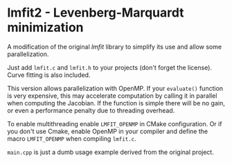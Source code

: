 # lmfit2 - Levenberg-Marquardt minimization

A modification of the original *lmfit* library to simplify its use and allow some parallelization.

Just add `lmfit.c` and `lmfit.h` to your projects (don't forget the license). Curve fitting is also included.

This version allows parallelization with OpenMP. If your `evaluate()` function is very expensive,
this may accelerate computation by calling it in parallel when computing the Jacobian. If the function is simple
there will be no gain, or even a performance penalty due to threading overhead.

To enable multithreading enable `LMFIT_OPENMP` in CMake configuration. Or if you don't use Cmake, enable OpenMP
in your compiler and define the macro `LMFIT_OPENMP` when compiling `lmfit.c`.

`main.cpp` is just a dumb usage example derived from the original project.
